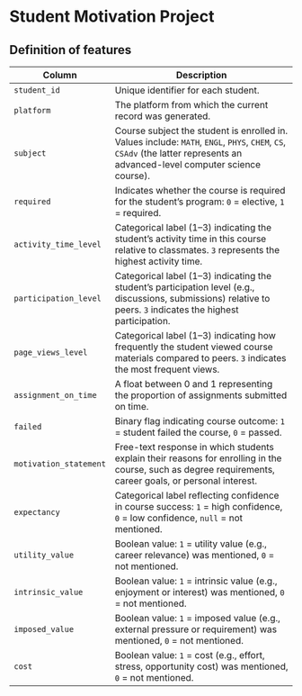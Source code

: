 # Student Motivation Project

## Definition of features
| Column                 | Description                                                                                                                                                                 |
| ---------------------- | --------------------------------------------------------------------------------------------------------------------------------------------------------------------------- |
| `student_id`           | Unique identifier for each student.                                                                                                                                         |
| `platform`             | The platform from which the current record was generated.                                                                                                                   |
| `subject`              | Course subject the student is enrolled in. Values include: `MATH`, `ENGL`, `PHYS`, `CHEM`, `CS`, `CSAdv` (the latter represents an advanced-level computer science course). |
| `required`             | Indicates whether the course is required for the student’s program: `0` = elective, `1` = required.                                                                         |
| `activity_time_level`  | Categorical label (1–3) indicating the student’s activity time in this course relative to classmates. `3` represents the highest activity time.                             |
| `participation_level`  | Categorical label (1–3) indicating the student’s participation level (e.g., discussions, submissions) relative to peers. `3` indicates the highest participation.           |
| `page_views_level`     | Categorical label (1–3) indicating how frequently the student viewed course materials compared to peers. `3` indicates the most frequent views.                             |
| `assignment_on_time`   | A float between 0 and 1 representing the proportion of assignments submitted on time.                                                                                       |
| `failed`               | Binary flag indicating course outcome: `1` = student failed the course, `0` = passed.                                                                                       |
| `motivation_statement` | Free-text response in which students explain their reasons for enrolling in the course, such as degree requirements, career goals, or personal interest.                    |
| `expectancy`           | Categorical label reflecting confidence in course success: `1` = high confidence, `0` = low confidence, `null` = not mentioned.                                             |
| `utility_value`        | Boolean value: `1` = utility value (e.g., career relevance) was mentioned, `0` = not mentioned.                                                                             |
| `intrinsic_value`      | Boolean value: `1` = intrinsic value (e.g., enjoyment or interest) was mentioned, `0` = not mentioned.                                                                      |
| `imposed_value`        | Boolean value: `1` = imposed value (e.g., external pressure or requirement) was mentioned, `0` = not mentioned.                                                             |
| `cost`                 | Boolean value: `1` = cost (e.g., effort, stress, opportunity cost) was mentioned, `0` = not mentioned.                                                                      |
